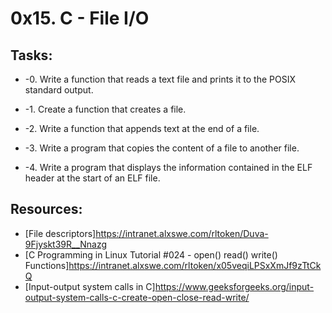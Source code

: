 # 0x15. C - File I/O 

## Tasks:
* -0. Write a function that reads a text file and prints it to the POSIX standard output. 

* -1. Create a function that creates a file.

* -2. Write a function that appends text at the end of a file.

* -3. Write a program that copies the content of a file to another file.

* -4. Write a program that displays the information contained in the ELF header at the start of an ELF file. 

## Resources:
* [File descriptors]https://intranet.alxswe.com/rltoken/Duva-9Fjyskt39R__Nnazg
* [C Programming in Linux Tutorial #024 - open() read() write() Functions]https://intranet.alxswe.com/rltoken/x05veqiLPSxXmJf9zTtCkQ
* [Input-output system calls in C]https://www.geeksforgeeks.org/input-output-system-calls-c-create-open-close-read-write/
